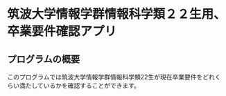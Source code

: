 # 筑波大学情報学群情報科学類２２生用、卒業要件確認アプリ
## プログラムの概要
このプログラムでは筑波大学情報学群情報科学類22生が現在卒業要件をどれくらい満たしているかを確認することができます。
